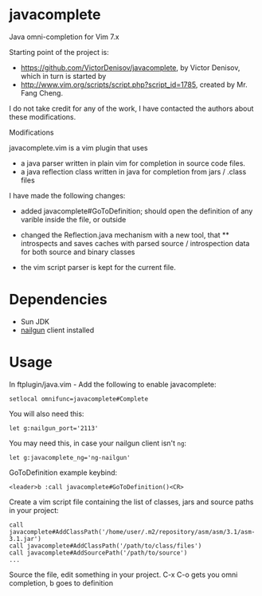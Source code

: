 javacomplete
============

Java omni-completion for Vim 7.x

Starting point of the project is: 
* https://github.com/VictorDenisov/javacomplete, by Victor Denisov, which in turn is started by 
* http://www.vim.org/scripts/script.php?script_id=1785, created by Mr. Fang Cheng. 

I do not take credit for any of the work, I have contacted the authors about these modifications.

Modifications

javacomplete.vim is a vim plugin that uses
* a java parser written in plain vim for completion in source code files. 
* a java reflection class written in java for completion from jars / .class files

I have made the following changes:

* added javacomplete#GoToDefinition; should open the definition of any varible inside the file, or outside
* changed the Reflection.java mechanism with a new tool, that
** introspects and saves caches with parsed source / introspection data for both source and binary classes

* the vim script parser is kept for the current file. 

Dependencies
============

* Sun JDK
* [nailgun](http://martiansoftware.com/nailgun/) client installed

Usage
=====

In ftplugin/java.vim -
Add the following to enable javacomplete:

    setlocal omnifunc=javacomplete#Complete

You will also need this:

```
let g:nailgun_port='2113'
```

You may need this, in case your nailgun client isn't `ng`:

```
let g:javacomplete_ng='ng-nailgun'
```

GoToDefinition example keybind:

    <leader>b :call javacomplete#GoToDefinition()<CR>

Create a vim script file containing the list of classes, jars and source paths in your project: 

    call javacomplete#AddClassPath('/home/user/.m2/repository/asm/asm/3.1/asm-3.1.jar')
    call javacomplete#AddClassPath('/path/to/class/files')
    call javacomplete#AddSourcePath('/path/to/source')
    ...

Source the file, edit something in your project. C-x C-o gets you omni completion, <leader>b goes to definition

